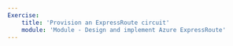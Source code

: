 ```yaml
---
Exercise:
    title: 'Provision an ExpressRoute circuit'
    module: 'Module - Design and implement Azure ExpressRoute'
---
```

